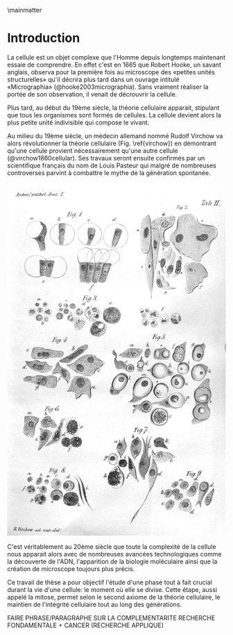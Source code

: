 \mainmatter

# Introduction

La cellule est un objet complexe que l'Homme depuis longtemps maintenant essaie de comprendre. En effet c'est en 1665 que Robert Hooke, un savant anglais, observa pour la première fois au microscope des «petites unités structurelles» qu'il décrira plus tard dans un ouvrage intitulé «Micrographia» (@hooke2003micrographia). Sans vraiment réaliser la portée de son observation, il venait de décrouvrir la cellule.

Plus tard, au début du 19ème siècle, la théorie cellulaire apparait, stipulant que tous les organismes sont formés de cellules. La cellule devient alors la plus petite unité indivisible qui compose le vivant.

Au milieu du 19ème siècle, un médecin allemand nommé Rudolf Virchow va alors révolutionner la théorie cellulaire (Fig. \ref{virchow}) en démontrant qu'une cellule provient nécessairement qu'une autre cellule (@virchow1860cellular). Ses travaux seront ensuite confirmés par un scientifique français du nom de Louis Pasteur qui malgré de nombreuses controverses parvint à combattre le mythe de la génération spontanée.

![Illustration du livre «Cell theory» de Rudolf Virchow [@virchow1860cellular]\label{virchow}](figures/intro/virchow.jpg)

C'est véritablement au 20ème siècle que toute la complexité de la cellule nous apparait alors avec de nombreuses avancées technologiques comme la découverte de l'ADN, l'apparition de la biologie moléculaire ainsi que la création de microscope toujours plus précis.

Ce travail de thèse a pour objectif l'étude d'une phase tout à fait crucial durant la vie d'une cellule: le moment où elle se divise. Cette étape, aussi appelé la mitose, permet selon le second axiome de la théorie cellulaire, le maintien de l'intégrité cellulaire tout au long des générations.

FAIRE PHRASE/PARAGRAPHE SUR LA COMPLEMENTARITE RECHERCHE FONDAMENTALE + CANCER (RECHERCHE APPLIQUE)
